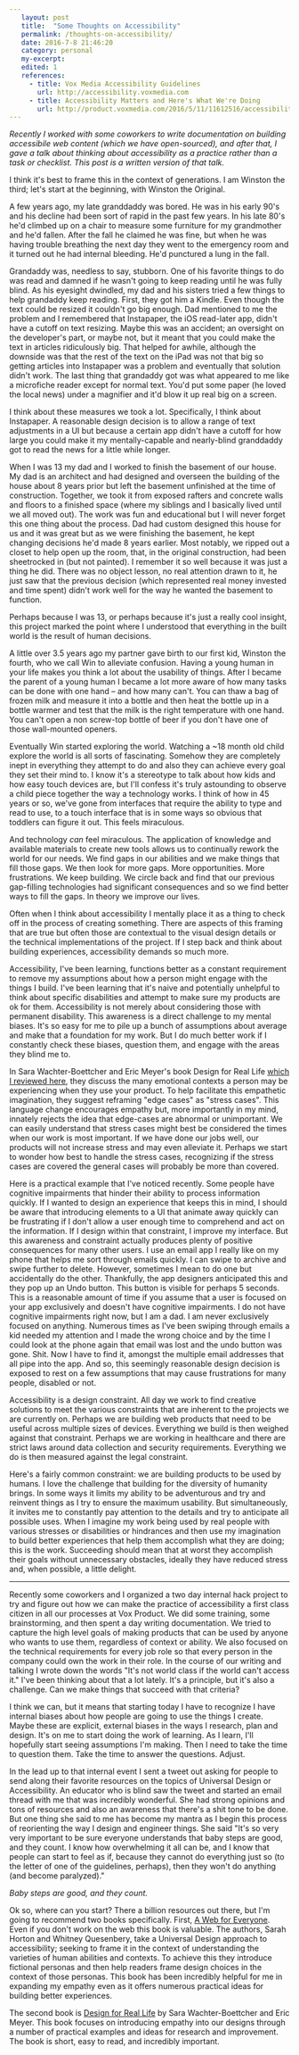 ```yaml
---
   layout: post
   title:  "Some Thoughts on Accessibility"
   permalink: /thoughts-on-accessibility/
   date: 2016-7-8 21:46:20
   category: personal
   my-excerpt:
   edited: 1
   references:
     - title: Vox Media Accessibility Guidelines
       url: http://accessibility.voxmedia.com
     - title: Accessibility Matters and Here's What We're Doing
       url: http://product.voxmedia.com/2016/5/11/11612516/accessibility-matters-and-heres-what-were-doing-about-it
---
```


_Recently I worked with some coworkers to write documentation on building accessibile web content (which we have open-sourced), and after that, I gave a talk about thinking about accessibility as a practice rather than a task or checklist. This post is a written version of that talk._

I think it's best to frame this in the context of generations. I am Winston the third; let's start at the beginning, with Winston the Original.

A few years ago, my late granddaddy was bored. He was in his early 90's and his decline had been sort of rapid in the past few years. In his late 80's he'd climbed up on a chair to measure some furniture for my grandmother and he'd fallen. After the fall he claimed he was fine, but when he was having trouble breathing the next day they went to the emergency room and it turned out he had internal bleeding. He'd punctured a lung in the fall.

Grandaddy was, needless to say, stubborn. One of his favorite things to do was read and damned if he wasn't going to keep reading until he was fully blind. As his eyesight dwindled, my dad and his sisters tried a few things to help grandaddy keep reading. First, they got him a Kindle. Even though the text could be resized it couldn't go big enough. Dad mentioned to me the problem and I remembered that Instapaper, the iOS read-later app, didn't have a cutoff on text resizing. Maybe this was an accident; an oversight on the developer's part, or maybe not, but it meant that you could make the text in articles ridiculously big. That helped for awhile, although the downside was that the rest of the text on the iPad was not that big so getting articles into Instapaper was a problem and eventually that solution didn't work. The last thing that grandaddy got was what appeared to me like a microfiche reader except for normal text. You'd put some paper (he loved the local news) under a magnifier and it'd blow it up real big on a screen.

I think about these measures we took a lot. Specifically, I think about Instapaper. A reasonable design decision is to allow a range of text adjustments in a UI but because a certain app didn't have a cutoff for how large you could make it my mentally-capable and nearly-blind granddaddy got to read the news for a little while longer.

When I was 13 my dad and I worked to finish the basement of our house. My dad is an architect and had designed and overseen the building of the house about 8 years prior but left the basement unfinished at the time of construction. Together, we took it from exposed rafters and concrete walls and floors to a finished space (where my siblings and I basically lived until we all moved out). The work was fun and educational but I will never forget this one thing about the process. Dad had custom designed this house for us and it was great but as we were finishing the basement, he kept changing decisions he'd made 8 years earlier. Most notably, we ripped out a closet to help open up the room, that, in the original construction, had been sheetrocked in (but not painted). I remember it so well because it was just a thing he did. There was no object lesson, no real attention drawn to it, he just saw that the previous decision (which represented real money invested and time spent) didn't work well for the way he wanted the basement to function.

Perhaps because I was 13, or perhaps because it's just a really cool insight, this project marked the point where I understood that everything in the built world is the result of human decisions.

A little over 3.5 years ago my partner gave birth to our first kid, Winston the fourth, who we call Win to alleviate confusion. Having a young human in your life makes you think a lot about the usability of things. After I became the parent of a young human I became a lot more aware of how many tasks can be done with one hand – and how many can't. You can thaw a bag of frozen milk and measure it into a bottle and then heat the bottle up in a bottle warmer and test that the milk is the right temperature with one hand. You can't open a non screw-top bottle of beer if you don't have one of those wall-mounted openers.

Eventually Win started exploring the world. Watching a ~18 month old child explore the world is all sorts of fascinating. Somehow they are completely inept in everything they attempt to do and also they can achieve every goal they set their mind to. I know it's a stereotype to talk about how kids and how easy touch devices are, but I'll confess it's truly astounding to observe a child piece together the way a technology works. I think of how in 45 years or so, we've gone from interfaces that require the ability to type and read to use, to a touch interface that is in some ways so obvious that toddlers can figure it out. This feels miraculous.

And technology _can_ feel miraculous. The application of knowledge and available materials to create new tools allows us to continually rework the world for our needs. We find gaps in our abilities and we make things that fill those gaps. We then look for more gaps. More opportunities. More frustrations. We keep building. We circle back and find that our previous gap-filling technologies had significant consequences and so we find better ways to fill the gaps. In theory we improve our lives.

Often when I think about accessibility I mentally place it as a thing to check off in the process of creating something. There are aspects of this framing that are true but often those are contextual to the visual design details or the technical implementations of the project. If I step back and think about building experiences, accessibility demands so much more.

Accessibility, I've been learning, functions better as a constant requirement to remove my assumptions about how a person might engage with the things I build. I've been learning that it's naive and potentially unhelpful to think about specific disabilities and attempt to make sure my products are ok for them. Accessibility is not merely about considering those with permanent disability. This awareness is a direct challenge to my mental biases. It's so easy for me to pile up a bunch of assumptions about average and make that a foundation for my work. But I do much better work if I constantly check these biases, question them, and engage with the areas they blind me to.

In Sara Wachter-Boettcher and Eric Meyer's book Design for Real Life [which I reviewed here](http://winstonhearn.com/book-design-for-real-life/), they discuss the many emotional contexts a person may be experiencing when they use your product. To help facilitate this empathetic imagination, they suggest reframing "edge cases" as "stress cases". This language change encourages empathy but, more importantly in my mind, innately rejects the idea that edge-cases are abnormal or unimportant. We can easily understand that stress cases might best be considered the times when our work is most important. If we have done our jobs well, our products will not increase stress and may even alleviate it. Perhaps we start to wonder how best to handle the stress cases, recognizing if the stress cases are covered the general cases will probably be more than covered.

Here is a practical example that I've noticed recently. Some people have cognitive impairments that hinder their ability to process information quickly. If I wanted to design an experience that keeps this in mind, I should be aware that introducing elements to a UI that animate away quickly can be frustrating if I don't allow a user enough time to comprehend and act on the information. If I design within that constraint, I improve my interface. But this awareness and constraint actually produces plenty of positive consequences for many other users. I use an email app I really like on my phone that helps me sort through emails quickly. I can swipe to archive and swipe further to delete. However, sometimes I mean to do one but accidentally do the other. Thankfully, the app designers anticipated this and they pop up an Undo button. This button is visible for perhaps 5 seconds. This is a reasonable amount of time if you assume that a user is focused on your app exclusively and doesn't have cognitive impairments. I do not have cognitive impairments right now, but I am a dad. I am never exclusively focused on anything. Numerous times as I've been swiping through emails a kid needed my attention and I made the wrong choice and by the time I could look at the phone again that email was lost and the undo button was gone. Shit. Now I have to find it, amongst the multiple email addresses that all pipe into the app. And so, this seemingly reasonable design decision is exposed to rest on a few assumptions that may cause frustrations for many people, disabled or not.

Accessibility is a design constraint. All day we work to find creative solutions to meet the various constraints that are inherent to the projects we are currently on. Perhaps we are building web products that need to be useful across multiple sizes of devices. Everything we build is then weighed against that constraint. Perhaps we are working in healthcare and there are strict laws around data collection and security requirements. Everything we do is then measured against the legal constraint.

Here's a fairly common constraint: we are building products to be used by humans. I love the challenge that building for the diversity of humanity brings. In some ways it limits my ability to be adventurous and try and reinvent things as I try to ensure the maximum usability. But simultaneously, it invites me to constantly pay attention to the details and try to anticipate all possible uses. When I imagine my work being used by real people with various stresses or disabilities or hindrances and then use my imagination to build better experiences that help them accomplish what they are doing; this is the work. Succeeding should mean that at worst they accomplish their goals without unnecessary obstacles, ideally they have reduced stress and, when possible, a little delight.

----

Recently some coworkers and I organized a two day internal hack project to try and figure out how we can make the practice of accessibility a first class citizen in all our processes at Vox Product. We did some training, some brainstorming, and then spent a day writing documentation. We tried to capture the high level goals of making products that can be used by anyone who wants to use them, regardless of context or ability. We also focused on the technical requirements for every job role so that every person in the company could own the work in their role. In the course of our writing and talking I wrote down the words "It's not world class if the world can't access it." I've been thinking about that a lot lately. It's a principle, but it's also a challenge. Can we make things that succeed with that criteria?

I think we can, but it means that starting today I have to recognize I have internal biases about how people are going to use the things I create. Maybe these are explicit, external biases in the ways I research, plan and design. It's on me to start doing the work of learning. As I learn, I'll hopefully start seeing assumptions I'm making. Then I need to take the time to question them. Take the time to answer the questions. Adjust.

In the lead up to that internal event I sent a tweet out asking for people to send along their favorite resources on the topics of Universal Design or Accessibility. An educator who is blind saw the tweet and started an email thread with me that was incredibly wonderful. She had strong opinions and tons of resources and also an awareness that there's a shit tone to be done. But one thing she said to me has become my mantra as I begin this process of reorienting the way I design and engineer things. She said "It's so very very important to be sure everyone understands that baby steps are good, and they count. I know how overwhelming it all can be, and I know that people can start to feel as if, because they cannot do everything just so (to the letter of one of the guidelines, perhaps), then they won't do anything (and become paralyzed)."

*Baby steps are good, and they count.*

Ok so, where can you start? There a billion resources out there, but I'm going to recommend two books specifically. First, [A Web for Everyone](http://rosenfeldmedia.com/books/a-web-for-everyone/). Even if you don't work on the web this book is valuable. The authors, Sarah Horton and Whitney Quesenbery, take a Universal Design approach to accessibility; seeking to frame it in the context of understanding the varieties of human abilities and contexts. To achieve this they introduce fictional personas and then help readers frame design choices in the context of those personas. This book has been incredibly helpful for me in expanding my empathy even as it offers numerous practical ideas for building better experiences.

The second book is [Design for Real Life](https://abookapart.com/products/design-for-real-life) by Sara Wachter-Boettcher and Eric Meyer. This book focuses on introducing empathy into our designs through a number of practical examples and ideas for research and improvement. The book is short, easy to read, and incredibly important.
